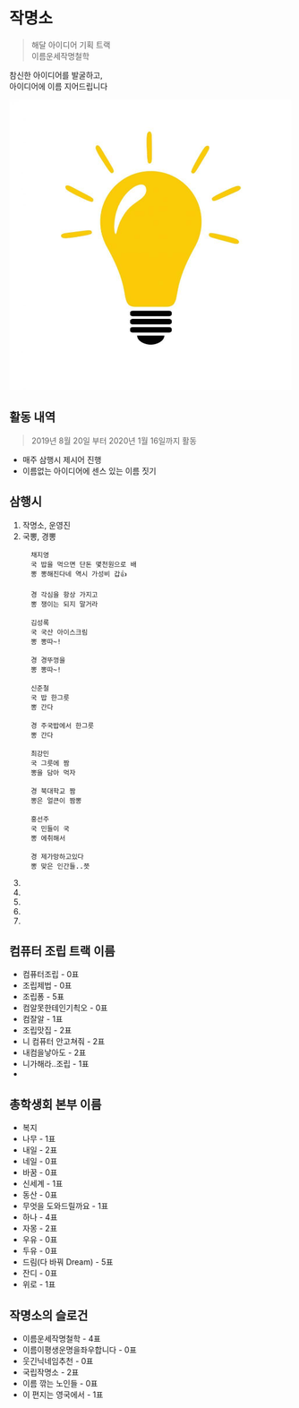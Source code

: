 # 작명소
> 해달 아이디어 기획 트랙  
> 이름운세작명철학

참신한 아이디어를 발굴하고,   
아이디어에 이름 지어드립니다



![img/idea.jpg](img/idea.jpg)

## 활동 내역
> 2019년 8월 20일 부터 2020년 1월 16일까지 활동

* 매주 삼행시 제시어 진행
* 이름없는 아이디어에 센스 있는 이름 짓기


## 삼행시
1. 작명소, 운영진
2. 국뽕, 경뽕
    ```
      채지영
      국 밥을 먹으면 단돈 몇천원으로 배
      뽕 뽕해진다네 역시 가성비 갑👍

      경 각심을 항상 가지고
      뽕 쟁이는 되지 말거라

      김성록
      국 국산 아이스크림
      뽕 뽕따~!

      경 경뚜껑을
      뽕 뽕따~!

      신준철
      국 밥 한그릇
      뽕 간다

      경 주국밥에서 한그릇
      뽕 간다

      최강민
      국 그릇에 짬
      뽕을 담아 먹자

      경 북대학교 짬
      뽕은 얼큰이 짬뽕

      홍선주
      국 민들이 국
      뽕 에취해서

      경 제가망하고있다
      뽕 맞은 인간들..쯧
    ```
3.
4.
5.
6.
7.

## 컴퓨터 조립 트랙 이름
* 컴퓨터조립 - 0표
* 조립제법 - 0표
* 조립퐁 - 5표
* 컴알못한테인기쵝오 - 0표
* 컴잘알 - 1표
* 조립맛집 - 2표
* 니 컴퓨터 안고쳐줘 - 2표
* 내컴을낳아도 - 2표
* 니가해라..조립 - 1표
*

## 총학생회 본부 이름
* 복지
* 나무 - 1표
* 내일 - 2표
* 네일 - 0표
* 바꿈 - 0표
* 신세계 - 1표
* 동산 - 0표
* 무엇을 도와드릴까요 - 1표
* 하나 - 4표
* 자몽 - 2표
* 우유 - 0표
* 두유 - 0표
* 드림(다 바꿔 Dream) - 5표
* 잔디 - 0표
* 위로 - 1표


## 작명소의 슬로건
* 이름운세작명철학 - 4표
* 이름이평생운명을좌우합니다 - 0표
* 웃긴닉네임추천 - 0표
* 국립작명소 - 2표
* 이름 깎는 노인들 - 0표
* 이 편지는 영국에서 - 1표